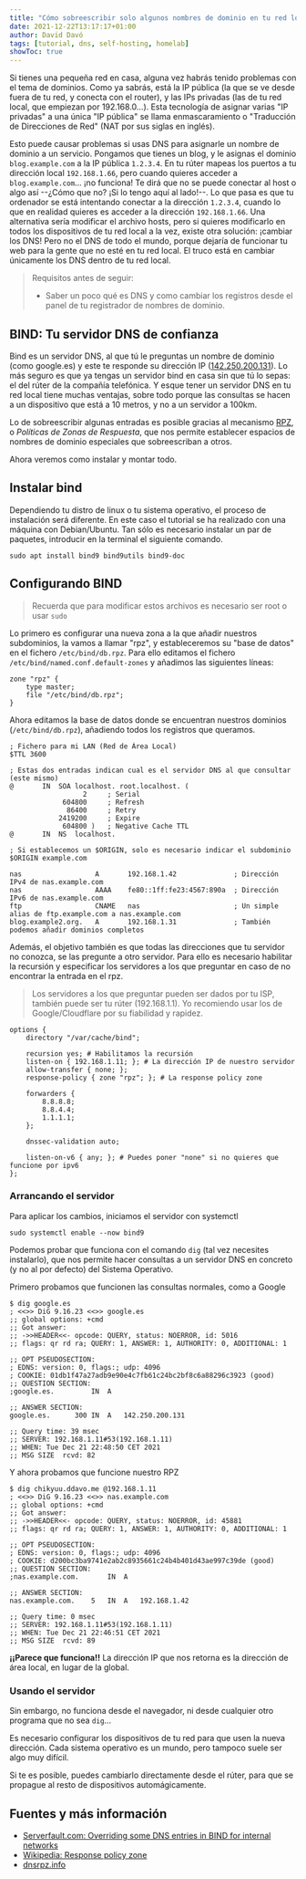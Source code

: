 ```yaml
---
title: "Cómo sobreescribir solo algunos nombres de dominio en tu red local"
date: 2021-12-22T13:17:17+01:00
author: David Davó
tags: [tutorial, dns, self-hosting, homelab]
showToc: true
---
```

Si tienes una pequeña red en casa, alguna vez habrás tenido problemas con el tema de dominios.
Como ya sabrás, está la IP pública (la que se ve desde fuera de tu red, y conecta con el router), y las IPs privadas (las de tu red local, que empiezan por 192.168.0...).
Esta tecnología de asignar varias "IP privadas" a una única "IP pública" se llama enmascaramiento o "Traducción de Direcciones de Red" (NAT por sus siglas en inglés).

Esto puede causar problemas si usas DNS para asignarle un nombre de dominio a un servicio. Pongamos que tienes un blog, y le asignas el dominio `blog.example.com` a la IP pública `1.2.3.4`. En tu rúter mapeas los puertos a tu dirección local `192.168.1.66`, pero cuando quieres acceder a `blog.example.com`... ¡no funciona! Te dirá que no se puede conectar al 
host o algo así --¿Cómo que no? ¡Si lo tengo aquí al lado!--. Lo que pasa es que
tu ordenador se está intentando conectar a la dirección `1.2.3.4`, cuando lo que en
realidad quieres es acceder a la dirección `192.168.1.66`. Una alternativa sería modificar
el archivo hosts, pero si quieres modificarlo en todos los dispositivos de tu red local a la vez, existe
otra solución: ¡cambiar los DNS! Pero no el DNS de todo el mundo, porque dejaría de funcionar tu web para la gente que no esté en tu red local. El truco está en cambiar únicamente los DNS dentro de tu red local.

> Requisitos antes de seguir:
> - Saber un poco qué es DNS y como cambiar los registros desde el panel de tu registrador de nombres de dominio.

## BIND: Tu servidor DNS de confianza
Bind es un servidor DNS, al que tú le preguntas un nombre de dominio (como google.es) y este te responde su dirección IP ([142.250.200.131](http://142.250.200.131)). Lo más
seguro es que ya tengas un servidor bind en casa sin que tú lo sepas: el del rúter de la compañía telefónica. Y esque tener un servidor DNS en tu red local tiene muchas ventajas, sobre todo porque las consultas se hacen a un dispositivo que está a 10 metros, y no a un servidor a 100km.

Lo de sobreescribir algunas entradas es posible gracias al mecanismo [RPZ](https://dnsrpz.info), o _Políticas de Zonas de Respuesta_, que nos permite establecer espacios
de nombres de dominio especiales que sobreescriban a otros. 

Ahora veremos como instalar y montar todo.

## Instalar bind

Dependiendo tu distro de linux o tu sistema operativo, el proceso de instalación será diferente. En este caso el tutorial se ha realizado con una máquina con Debian/Ubuntu.
Tan sólo es necesario instalar un par de paquetes, introducir en la terminal el siguiente comando.

```
sudo apt install bind9 bind9utils bind9-doc
```

## Configurando BIND

> Recuerda que para modificar estos archivos es necesario ser root o usar `sudo`

Lo primero es configurar una nueva zona a la que añadir nuestros subdominios, la vamos a llamar "rpz", y estableceremos
su "base de datos" en el fichero `/etc/bind/db.rpz`. Para ello editamos el fichero `/etc/bind/named.conf.default-zones` y añadimos las siguientes líneas:

```
zone "rpz" {
    type master;
    file "/etc/bind/db.rpz";
}
```

Ahora editamos la base de datos donde se encuentran nuestros dominios (`/etc/bind/db.rpz`), añadiendo todos los registros que queramos.

```
; Fichero para mi LAN (Red de Área Local)
$TTL 3600

; Estas dos entradas indican cual es el servidor DNS al que consultar (este mismo)
@		IN	SOA	localhost. root.localhost. (
			      2		; Serial
			 604800		; Refresh
			  86400		; Retry
			2419200		; Expire
			 604800 )	; Negative Cache TTL
@		IN	NS	localhost.

; Si establecemos un $ORIGIN, solo es necesario indicar el subdominio
$ORIGIN example.com

nas                  A       192.168.1.42              ; Dirección IPv4 de nas.example.com
nas                  AAAA    fe80::1ff:fe23:4567:890a  ; Dirección IPv6 de nas.example.com
ftp                  CNAME   nas                       ; Un simple alias de ftp.example.com a nas.example.com
blog.example2.org.   A       192.168.1.31              ; También podemos añadir dominios completos
```

Además, el objetivo también es que todas las direcciones que tu servidor no conozca, se las pregunte a otro servidor. Para ello es necesario habilitar la recursión y especificar
los servidores a los que preguntar en caso de no encontrar la entrada en el rpz.


> Los servidores a los que preguntar pueden ser dados por tu ISP, también puede ser tu rúter (192.168.1.1). Yo recomiendo usar los de Google/Cloudflare por su fiabilidad y rapidez.

```
options {
	directory "/var/cache/bind";

	recursion yes; # Habilitamos la recursión
	listen-on { 192.168.1.11; }; # La dirección IP de nuestro servidor
	allow-transfer { none; };
	response-policy { zone "rpz"; }; # La response policy zone

	forwarders {
		8.8.8.8;
		8.8.4.4;
		1.1.1.1;
	};

	dnssec-validation auto;

	listen-on-v6 { any; }; # Puedes poner "none" si no quieres que funcione por ipv6
};
```

### Arrancando el servidor

Para aplicar los cambios, iniciamos el servidor con systemctl

```console
sudo systemctl enable --now bind9
```

Podemos probar que funciona con el comando `dig` (tal vez necesites instalarlo),
que nos permite hacer consultas a un servidor DNS en concreto (y no al por defecto)
del Sistema Operativo.

Primero probamos que funcionen las consultas normales, como a Google
```console
$ dig google.es
; <<>> DiG 9.16.23 <<>> google.es
;; global options: +cmd
;; Got answer:
;; ->>HEADER<<- opcode: QUERY, status: NOERROR, id: 5016
;; flags: qr rd ra; QUERY: 1, ANSWER: 1, AUTHORITY: 0, ADDITIONAL: 1

;; OPT PSEUDOSECTION:
; EDNS: version: 0, flags:; udp: 4096
; COOKIE: 01db1f47a27adb9e90e4c7fb61c24bc2bf8c6a88296c3923 (good)
;; QUESTION SECTION:
;google.es.			IN	A

;; ANSWER SECTION:
google.es.		300	IN	A	142.250.200.131

;; Query time: 39 msec
;; SERVER: 192.168.1.11#53(192.168.1.11)
;; WHEN: Tue Dec 21 22:48:50 CET 2021
;; MSG SIZE  rcvd: 82
```

Y ahora probamos que funcione nuestro RPZ
```console
$ dig chikyuu.ddavo.me @192.168.1.11
; <<>> DiG 9.16.23 <<>> nas.example.com
;; global options: +cmd
;; Got answer:
;; ->>HEADER<<- opcode: QUERY, status: NOERROR, id: 45881
;; flags: qr rd ra; QUERY: 1, ANSWER: 1, AUTHORITY: 0, ADDITIONAL: 1

;; OPT PSEUDOSECTION:
; EDNS: version: 0, flags:; udp: 4096
; COOKIE: d200bc3ba9741e2ab2c8935661c24b4b401d43ae997c39de (good)
;; QUESTION SECTION:
;nas.example.com.		IN	A

;; ANSWER SECTION:
nas.example.com.	5	IN	A	192.168.1.42

;; Query time: 0 msec
;; SERVER: 192.168.1.11#53(192.168.1.11)
;; WHEN: Tue Dec 21 22:46:51 CET 2021
;; MSG SIZE  rcvd: 89
```

**¡¡Parece que funciona!!** La dirección IP que nos retorna es la dirección de área local, en lugar de la global.

### Usando el servidor

Sin embargo, no funciona desde el navegador, ni desde cualquier otro programa que no sea `dig`...

Es necesario configurar los dispositivos de tu red para que usen la nueva dirección. Cada sistema operativo es un mundo, pero tampoco suele ser algo muy difícil.

Si te es posible, puedes cambiarlo directamente desde el rúter,
para que se propague al resto de dispositivos automágicamente.

## Fuentes y más información
- [Serverfault.com: Overriding some DNS entries in BIND for internal networks](https://serverfault.com/questions/18748/overriding-some-dns-entries-in-bind-for-internal-networks)
- [Wikipedia: Response policy zone](https://en.wikipedia.org/wiki/Response_policy_zone)
- [dnsrpz.info](https://dnsrpz.info/)

